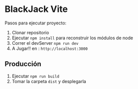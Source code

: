 # BlackJack Vite

Pasos para ejecutar proyecto:

1. Clonar repositorio
2. Ejecutar ```npm install``` para reconstruir los módulos de node
3. Correr el devServer ```npm run dev```
4. A Jugar!! en : ```http://localhost:3000```

## Producción

1. Ejecutar ```npm run build```
2. Tomar la carpeta ```dist``` y desplegarla